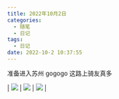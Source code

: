 ```yaml
---
title: 2022年10月2日
categories:
  - 随笔
  - 日记
tags:
  - 日记
date: 2022-10-2 10:37:55
---
```


准备进入苏州 gogogo 这路上骑友真多

| ![](http://blog.feizhufanfan.top:18088/minio/images/blog/20230225173038.png) | ![](http://blog.feizhufanfan.top:18088/minio/images/blog/20230225173051.png) | ![](http://blog.feizhufanfan.top:18088/minio/images/blog/20230225173111.png) |